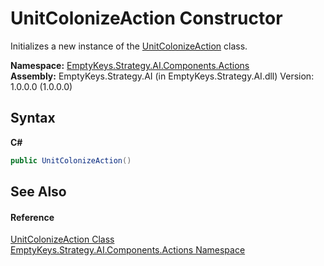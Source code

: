 # UnitColonizeAction Constructor 
 

Initializes a new instance of the <a href="T_EmptyKeys_Strategy_AI_Components_Actions_UnitColonizeAction">UnitColonizeAction</a> class.

**Namespace:**&nbsp;<a href="N_EmptyKeys_Strategy_AI_Components_Actions">EmptyKeys.Strategy.AI.Components.Actions</a><br />**Assembly:**&nbsp;EmptyKeys.Strategy.AI (in EmptyKeys.Strategy.AI.dll) Version: 1.0.0.0 (1.0.0.0)

## Syntax

**C#**<br />
``` C#
public UnitColonizeAction()
```


## See Also


#### Reference
<a href="T_EmptyKeys_Strategy_AI_Components_Actions_UnitColonizeAction">UnitColonizeAction Class</a><br /><a href="N_EmptyKeys_Strategy_AI_Components_Actions">EmptyKeys.Strategy.AI.Components.Actions Namespace</a><br />